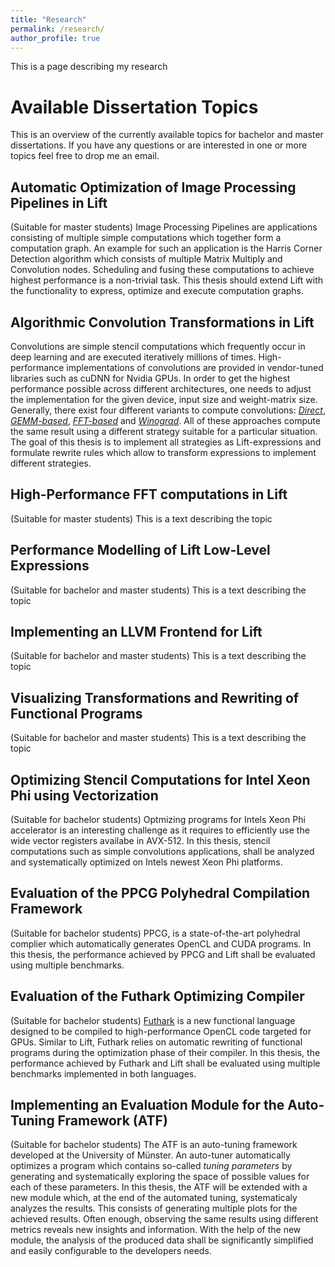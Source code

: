 ```yaml
---
title: "Research"
permalink: /research/
author_profile: true
---
```


This is a page describing my research

# Available Dissertation Topics
This is an overview of the currently available topics for bachelor and master dissertations.
If you have any questions or are interested in one or more topics feel free to drop me an email.

## Automatic Optimization of Image Processing Pipelines in Lift
(Suitable for master students)
Image Processing Pipelines are applications consisting of multiple simple computations which together form a computation graph.
An example for such an application is the Harris Corner Detection algorithm which consists of multiple Matrix Multiply and Convolution nodes.
Scheduling and fusing these computations to achieve highest performance is a non-trivial task.
This thesis should extend Lift with the functionality to express, optimize and execute computation graphs.

## Algorithmic Convolution Transformations in Lift
Convolutions are simple stencil computations which frequently occur in deep learning and are executed iteratively millions of times.
High-performance implementations of convolutions are provided in vendor-tuned libraries such as cuDNN for Nvidia GPUs.
In order to get the highest performance possible across different architectures, one needs to adjust the implementation for the given device, input size and weight-matrix size.
Generally, there exist four different variants to compute convolutions: [_Direct_](http://www.lift-project.org/publications/2016/hagedorn16masterthesis.pdf), [_GEMM-based_](https://arxiv.org/pdf/1410.0759.pdf), [_FFT-based_](https://arxiv.org/pdf/1312.5851.pdf) and [_Winograd_](https://arxiv.org/pdf/1509.09308.pdf).
All of these approaches compute the same result using a different strategy suitable for a particular situation.
The goal of this thesis is to implement all strategies as Lift-expressions and formulate rewrite rules which allow to transform expressions to implement different strategies.

## High-Performance FFT computations in Lift
(Suitable for master students)
This is a text describing the topic

## Performance Modelling of Lift Low-Level Expressions
(Suitable for bachelor and master students)
This is a text describing the topic

## Implementing an LLVM Frontend for Lift
(Suitable for bachelor and master students)
This is a text describing the topic

## Visualizing Transformations and Rewriting of Functional Programs
(Suitable for bachelor and master students)
This is a text describing the topic

## Optimizing Stencil Computations for Intel Xeon Phi using Vectorization
(Suitable for bachelor students)
Optmizing programs for Intels Xeon Phi accelerator is an interesting challenge as it requires to efficiently use the wide vector registers availabe in AVX-512.
In this thesis, stencil computations such as simple convolutions applications, shall be analyzed and systematically optimized on Intels newest Xeon Phi platforms.

## Evaluation of the PPCG Polyhedral Compilation Framework
(Suitable for bachelor students)
PPCG, is a state-of-the-art polyhedral complier which automatically generates OpenCL and CUDA programs.
In this thesis, the performance achieved by PPCG and Lift shall be evaluated using multiple benchmarks.

## Evaluation of the Futhark Optimizing Compiler
(Suitable for bachelor students)
[Futhark](https://futhark-lang.org/) is a new functional language designed to be compiled to high-performance OpenCL code targeted for GPUs.
Similar to Lift, Futhark relies on automatic rewriting of functional programs during the optimization phase of their compiler.
In this thesis, the performance achieved by Futhark and Lift shall be evaluated using multiple benchmarks implemented in both languages.

## Implementing an Evaluation Module for the Auto-Tuning Framework (ATF)
(Suitable for bachelor students)
The ATF is an auto-tuning framework developed at the University of Münster.
An auto-tuner automatically optimizes a program which contains so-called _tuning parameters_ by generating and systematically exploring the space of possible values for each of these parameters. 
In this thesis, the ATF will be extended with a new module which, at the end of the automated tuning, systematicaly analyzes the results.
This consists of generating multiple plots for the achieved results.
Often enough, observing the same results using different metrics reveals new insights and information.
With the help of the new module, the analysis of the produced data shall be significantly simplified and easily configurable to the developers needs.
